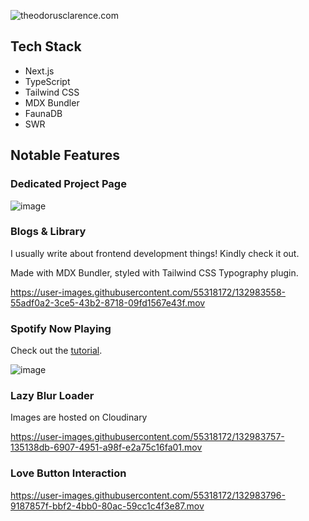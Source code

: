 ![theodorusclarence.com](https://socialify.git.ci/theodorusclarence/theodorusclarence.com/image?description=1&logo=https%3A%2F%2Ftheodorusclarence.com%2Ffavicon%2Flarge-og.jpg&owner=1&pattern=Charlie%20Brown&stargazers=1&theme=Dark)

## Tech Stack

- Next.js
- TypeScript
- Tailwind CSS
- MDX Bundler
- FaunaDB
- SWR

## Notable Features

### Dedicated Project Page

![image](https://user-images.githubusercontent.com/55318172/132983591-63e495f1-fc5a-48d0-9e0a-ef3dddba6cad.png)

### Blogs & Library

I usually write about frontend development things! Kindly check it out.

Made with MDX Bundler, styled with Tailwind CSS Typography plugin.

https://user-images.githubusercontent.com/55318172/132983558-55adf0a2-3ce5-43b2-8718-09fd1567e43f.mov

### Spotify Now Playing

Check out the [tutorial](https://theodorusclarence.com/blog/spotify-now-playing).

![image](https://user-images.githubusercontent.com/55318172/132983710-000cc6c8-a466-4314-ad3f-656d9dc1a1e4.png)

### Lazy Blur Loader

Images are hosted on Cloudinary

https://user-images.githubusercontent.com/55318172/132983757-135138db-6907-4951-a98f-e2a75c16fa01.mov

### Love Button Interaction

https://user-images.githubusercontent.com/55318172/132983796-9187857f-bbf2-4bb0-80ac-59cc1c4f3e87.mov
